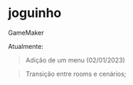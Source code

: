 # joguinho
GameMaker

Atualmente:
> Adição de um menu (02/01/2023)

> Transição entre rooms e cenários;

